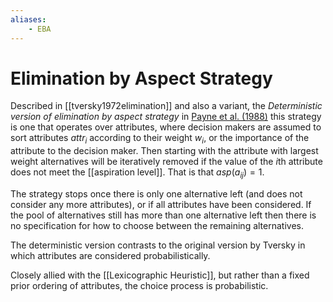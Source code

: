 ```yaml
---
aliases:
    - EBA
---
```


# Elimination by Aspect Strategy

Described in [[tversky1972elimination]] and also a variant, the *Deterministic version of elimination by aspect strategy* in [Payne et al. (1988)](#payne88) this strategy is one that operates over attributes, where decision makers are assumed to sort attributes $\mathit{attr}_i$ according to their weight $w_i$, or the importance of the attribute to the decision maker. Then starting with the attribute with largest weight alternatives will be iteratively removed if the value of the $i\mathrm{th}$ attribute does not meet the [[aspiration level]]. That is that $\mathit{asp}(a_{ij}) = 1$.

The strategy stops once there is only one alternative left (and does not consider any more attributes), or if all attributes have been considered. If the pool of alternatives still has more than one alternative left then there is no specification for how to choose between the remaining alternatives.

The deterministic version contrasts to the original version by Tversky in which attributes are considered probabilistically.

Closely allied with the [[Lexicographic Heuristic]], but rather than a fixed prior ordering of attributes, the choice process is probabilistic.